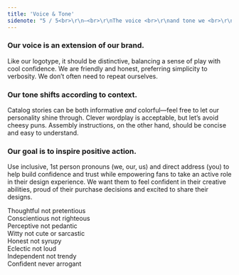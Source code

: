 ```yaml
---
title: 'Voice & Tone'
sidenote: "5 / 5<br>\r\n—<br>\r\nThe voice <br>\r\nand tone we <br>\r\nuse are as <br>\r\nimportant as <br>\r\nthe words <br>\r\nwe choose."
---
```


### Our voice is an extension of our brand. 

Like our logotype, it should be distinctive, balancing a sense of play with cool confidence. We are friendly and honest, preferring simplicity to verbosity. We don’t often need to repeat ourselves. 

### Our tone shifts according to context.

Catalog stories can be both informative *and* colorful—feel free to let our personality shine through. Clever wordplay is acceptable, but let’s avoid cheesy puns. Assembly instructions, on the other hand, should be concise and easy to understand.

### Our goal is to inspire positive action. 

Use inclusive, 1st person pronouns (we, our, us) and direct address (you) to help build confidence and trust while empowering fans to take an active role in their design experience. We want them to feel confident in their creative abilities, proud of their purchase decisions and excited to share their designs.

Thoughtful not pretentious  
Conscientious not righteous  
Perceptive not pedantic  
Witty not cute or sarcastic  
Honest not syrupy  
Eclectic not loud  
Independent not trendy  
Confident never arrogant  